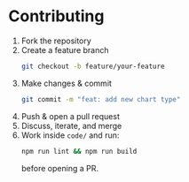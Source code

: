 # Contributing

1. Fork the repository  
2. Create a feature branch  
   ```sh
   git checkout -b feature/your-feature
   ```
3. Make changes & commit  
   ```sh
   git commit -m "feat: add new chart type"
   ```
4. Push & open a pull request  
5. Discuss, iterate, and merge  
6. Work inside `code/` and run:
   ```sh
   npm run lint && npm run build
   ```
   before opening a PR.
